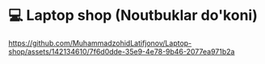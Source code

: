 # 💻 Laptop shop (Noutbuklar do'koni)

https://github.com/MuhammadzohidLatifjonov/Laptop-shop/assets/142134610/7f6d0dde-35e9-4e78-9b46-2077ea971b2a

